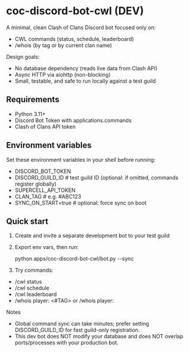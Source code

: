 # coc-discord-bot-cwl (DEV)

A minimal, clean Clash of Clans Discord bot focused only on:
- CWL commands (status, schedule, leaderboard)
- /whois (by tag or by current clan name)

Design goals:
- No database dependency (reads live data from Clash API)
- Async HTTP via aiohttp (non-blocking)
- Small, testable, and safe to run locally against a test guild

## Requirements
- Python 3.11+
- Discord Bot Token with applications.commands
- Clash of Clans API token

## Environment variables
Set these environment variables in your shell before running:
- DISCORD_BOT_TOKEN
- DISCORD_GUILD_ID          # test guild ID (optional: if omitted, commands register globally)
- SUPERCELL_API_TOKEN
- CLAN_TAG                  # e.g. #ABC123
- SYNC_ON_START=true        # optional: force sync on boot

## Quick start
1) Create and invite a separate development bot to your test guild
2) Export env vars, then run:

   python apps/coc-discord-bot-cwl/bot.py --sync

3) Try commands:
- /cwl status
- /cwl schedule
- /cwl leaderboard
- /whois player: <#TAG>   or   /whois player: <player name in your clan>

Notes
- Global command sync can take minutes; prefer setting DISCORD_GUILD_ID for fast guild-only registration.
- This dev bot does NOT modify your database and does NOT overlap ports/processes with your production bot.
